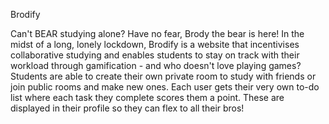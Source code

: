 Brodify

Can't BEAR studying alone? Have no fear, Brody the bear is here! In the midst of a long, lonely lockdown, Brodify is a website that incentivises collaborative studying and enables students to stay on track with their workload through gamification - and who doesn't love playing games? Students are able to create their own private room to study with friends or join public rooms and make new ones. Each user gets their very own to-do list where each task they complete scores them a point. These are displayed in their profile so they can flex to all their bros!       

